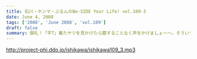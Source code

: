 ```yaml
---
title: 石川・ホンマ・ぶるんのBe-SIDE Your Life! vol.109-3
date: June 4, 2008
tags: ['2008', 'June 2008', 'vol.109']
draft: false
summary: 御礼！「平T」着たヤツを見かけたら臆することなく声をかけましょ〜〜。そういうNAMAEは・・・町中やカイシャで見かけたら臆している！！こりゃいかん。NAMAE
---
```


http://project-phi.ddo.jp/ishikawa/ishikawa109_3.mp3